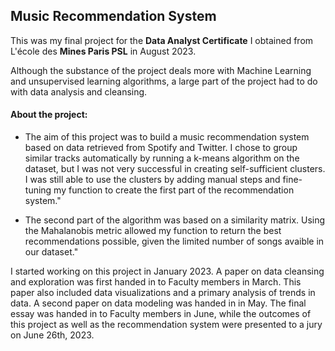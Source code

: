 ## Music Recommendation System

This was my final project for the **Data Analyst Certificate** I obtained from L'école des **Mines Paris PSL** in August 2023. 

Although the substance of the project deals more with Machine Learning and unsupervised learning algorithms, a large part of the project had to do with data analysis and cleansing.

#### About the project:

  - The aim of this project was to build a music recommendation system based on data retrieved from Spotify and Twitter.
I chose to group similar tracks automatically by running a k-means algorithm on the dataset, but I was not very successful in creating self-sufficient clusters. I was still able to use the clusters by adding manual steps and fine-tuning my function to create the first part of the recommendation system."


  - The second part of the algorithm was based on a similarity matrix. Using the Mahalanobis metric allowed my function to return the best recommendations possible, given the limited number of songs avaible in our dataset."


I started working on this project in January 2023. A paper on data cleansing and exploration was first handed in to Faculty members in March. This paper also included data visualizations and a primary analysis of trends in data. A second paper on data modeling was handed in in May. The final essay was handed in to Faculty members in June, while the outcomes of this project as well as the recommendation system were presented to a jury on June 26th, 2023.
